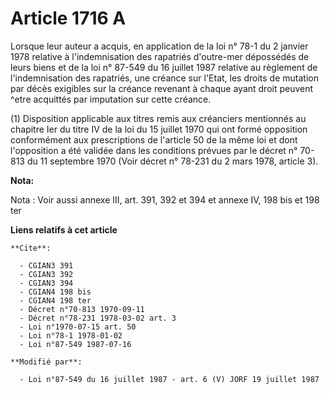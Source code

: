# Article 1716 A

Lorsque leur auteur a acquis, en application de la loi n° 78-1 du 2 janvier 1978 relative à l'indemnisation des rapatriés
d'outre-mer dépossédés de leurs biens et de la loi n° 87-549 du 16 juillet 1987 relative au règlement de l'indemnisation des
rapatriés, une créance sur l'Etat, les droits de mutation par décès exigibles sur la créance revenant à chaque ayant droit
peuvent ^etre acquittés par imputation sur cette créance.

(1) Disposition applicable aux titres remis aux créanciers mentionnés au chapitre Ier du titre IV de la loi du 15 juillet
1970 qui ont formé opposition conformément aux prescriptions de l'article 50 de la même loi et dont l'opposition a été
validée dans les conditions prévues par le décret n° 70-813 du 11 septembre 1970 (Voir décret n° 78-231 du 2 mars 1978,
article 3).

**Nota:**

Nota : Voir aussi annexe III, art. 391, 392 et 394 et annexe IV, 198 bis et 198 ter

**Liens relatifs à cet article**

	**Cite**:

	  - CGIAN3 391
	  - CGIAN3 392
	  - CGIAN3 394
	  - CGIAN4 198 bis
	  - CGIAN4 198 ter
	  - Décret n°70-813 1970-09-11
	  - Décret n°78-231 1978-03-02 art. 3
	  - Loi n°1970-07-15 art. 50
	  - Loi n°78-1 1978-01-02
	  - Loi n°87-549 1987-07-16

	**Modifié par**:

	  - Loi n°87-549 du 16 juillet 1987 - art. 6 (V) JORF 19 juillet 1987
